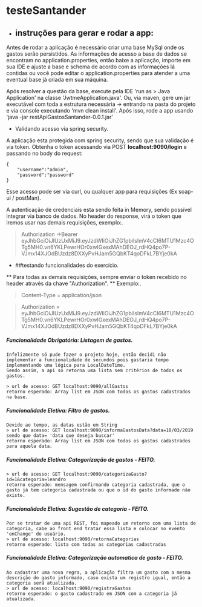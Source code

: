 # testeSantander

- ## instruções para gerar e rodar a app:

Antes de rodar a aplicação é necessário criar uma base MySql onde os gastos serão persistidos.
As informações de acesso a base de dados se encontram no application.properties, então baixe a aplicação, importe em sua IDE e ajuste a base e schema de acordo com as informações lá contidas ou você pode editar o application.properties para atender a uma eventual base já criada em sua máquina.

Após resolver a questão da base, execute pela IDE 'run as > Java Application' na classe 'JwtmeApplication.java'.
Ou, via maven, gere um jar executável com toda a estrutura necessária -> entrando na pasta do projeto e via console executando 'mvn clean install'. 
Após isso, rode a app usando 'java -jar restApiGastosSantander-0.0.1.jar'

- Validando acesso via spring security.

A aplicação esta protegida com spring security, sendo que sua validação é via token.
Obtenha o token acessando via POST **localhost:9090/login** e passando no body do request: 
```
{
	"username":"admin",
	"password":"password"
}
```
Esse acesso pode ser via curl, ou qualquer app para requisições (Ex soap-ui / postMan).

A autenticação de credenciais esta sendo feita in Memory, sendo possível integrar via banco de dados.
No header do response, virá o token que iremos usar nas demais requisições, exemplo:.

> Authorization →Bearer eyJhbGciOiJIUzUxMiJ9.eyJzdWIiOiJhZG1pbiIsImV4cCI6MTU1Mzc4OTg5MH0.vn6YKLPewrHOr0xwIGxexMAhDEOJ_rdHQ4po7P-VJmx14XJOdBUzdz8DXXyPvHJam5GQbKT4qoDFkL7BYje0kA

- ##testando funcionalidades do exercício.

** Para todas as demais requisições, sempre enviar o token recebido no header através da chave "Authorization". **
Exemplo:.

> Content-Type = application/json 
 
> Authorization = eyJhbGciOiJIUzUxMiJ9.eyJzdWIiOiJhZG1pbiIsImV4cCI6MTU1Mzc4OTg5MH0.vn6YKLPewrHOr0xwIGxexMAhDEOJ_rdHQ4po7P-VJmx14XJOdBUzdz8DXXyPvHJam5GQbKT4qoDFkL7BYje0kA 


##### Funcionalidade Obrigatória: Listagem de gastos.
	Infelizmente só pude fazer o projeto hoje, então decidi não implementar a funcionalidade de secundos pois gastaria tempo implementando uma lógica para LocalDateTime.
	Sendo assim, a api só retorna uma lista sem critérios de todos os gastos.
	
	> url de acesso: GET localhost:9090/allGastos
	retorno esperado: Array list em JSON com todos os gastos cadastrados na base.
	
##### Funcionalidade Eletiva: Filtro de gastos.
	Devido ao tempo, as datas estão em String
	> url de acesso: GET localhost:9090/informaGastosData?data=18/03/2019 
	sendo que data= 'data que deseja buscar'
	retorno esperado: Array list em JSON com todos os gastos cadastrados para aquela data.
	
##### Funcionalidade Eletiva: Categorização de gastos - FEITO.
	> url de acesso: GET localhost:9090/categorizaGasto?id=1&categoria=leandro
	retorno esperado: mensagem confirmando categoria cadastrada, que o gasto já tem categoria cadastrada ou que o id do gasto informado não existe.
	
##### Funcionalidade Eletiva: Sugestão de categoria - FEITO.
	Por se tratar de uma api REST, foi mapeado um retorno com uma lista de categoria, cabe ao front end tratar essa lista e colocar no evento 'onChange' do usuário.
	> url de acesso: localhost:9090/retornaCategorias
	retorno esperado: lista com todas as categorias cadastradas
	
##### Funcionalidade Eletiva: Categorização automatica de gasto - FEITO.
	Ao cadastrar uma nova regra, a aplicação filtra um gasto com a mesma descrição do gasto informado, caso exista um registro igual, então a categoria será atualizada.
	> url de acesso: localhost:9090/registraGastos
	retorno esperado: o gasto cadastrado em JSON com a categoria já atualizada.
